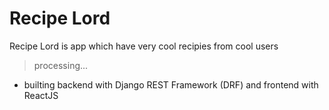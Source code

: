 # Recipe Lord

Recipe Lord is app which have very cool recipies from cool users

>processing...


- builting backend with Django REST Framework (DRF) and frontend with ReactJS